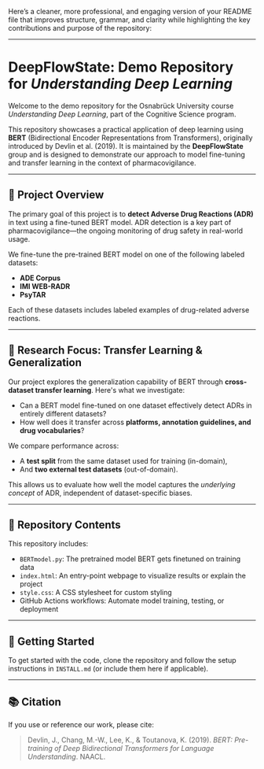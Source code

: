 Here’s a cleaner, more professional, and engaging version of your README file that improves structure, grammar, and clarity while highlighting the key contributions and purpose of the repository:

---

# DeepFlowState: Demo Repository for *Understanding Deep Learning*

Welcome to the demo repository for the Osnabrück University course *Understanding Deep Learning*, part of the Cognitive Science program.

This repository showcases a practical application of deep learning using **BERT** (Bidirectional Encoder Representations from Transformers), originally introduced by Devlin et al. (2019). It is maintained by the **DeepFlowState** group and is designed to demonstrate our approach to model fine-tuning and transfer learning in the context of pharmacovigilance.

---

## 🧠 Project Overview

The primary goal of this project is to **detect Adverse Drug Reactions (ADR)** in text using a fine-tuned BERT model. ADR detection is a key part of pharmacovigilance—the ongoing monitoring of drug safety in real-world usage.

We fine-tune the pre-trained BERT model on one of the following labeled datasets:

* **ADE Corpus**
* **IMI WEB-RADR**
* **PsyTAR**

Each of these datasets includes labeled examples of drug-related adverse reactions.

---

## 🔬 Research Focus: Transfer Learning & Generalization

Our project explores the generalization capability of BERT through **cross-dataset transfer learning**. Here's what we investigate:

* Can a BERT model fine-tuned on one dataset effectively detect ADRs in entirely different datasets?
* How well does it transfer across **platforms, annotation guidelines, and drug vocabularies**?

We compare performance across:

* A **test split** from the same dataset used for training (in-domain),
* And **two external test datasets** (out-of-domain).

This allows us to evaluate how well the model captures the *underlying concept* of ADR, independent of dataset-specific biases.

---

## 📁 Repository Contents

This repository includes:
* `BERTmodel.py`: The pretrained model BERT gets finetuned on training data
* `index.html`: An entry-point webpage to visualize results or explain the project
* `style.css`: A CSS stylesheet for custom styling
* GitHub Actions workflows: Automate model training, testing, or deployment

---

## 🔧 Getting Started

To get started with the code, clone the repository and follow the setup instructions in `INSTALL.md` (or include them here if applicable).

---

## 📚 Citation

If you use or reference our work, please cite:

> Devlin, J., Chang, M.-W., Lee, K., & Toutanova, K. (2019). *BERT: Pre-training of Deep Bidirectional Transformers for Language Understanding*. NAACL.


